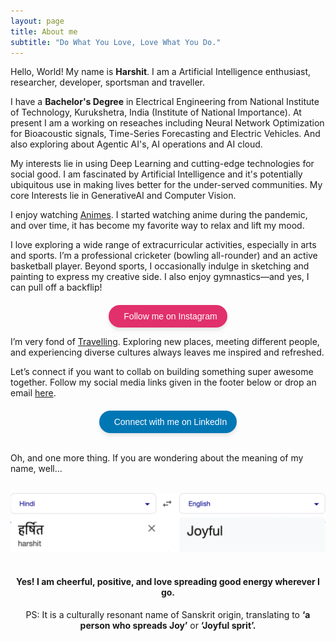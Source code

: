 ```yaml
---
layout: page
title: About me
subtitle: "Do What You Love, Love What You Do."
---
```


<div id="aboutme-section">

<p class="about-text">
<span class="fa fa-briefcase about-icon"></span>
Hello, World! My name is <strong>Harshit</strong>. I am a Artificial Intelligence enthusiast, researcher, developer, sportsman and traveller.
</p>



<p class="about-text">
<span class="fa fa-graduation-cap about-icon"></span>
I have a <strong>Bachelor's Degree</strong> in Electrical Engineering from National Institute of Technology, Kurukshetra, India (Institute of National Importance). At present I am a working on reseaches including Neural Network Optimization for Bioacoustic signals, Time-Series Forecasting and Electric Vehicles. And also exploring about Agentic AI's, AI operations and AI cloud. 
</p>

<p class="about-text">
<span class="fa fa-code about-icon"></span>
My interests lie in using Deep Learning and cutting-edge technologies for social good. I am fascinated by Artificial Intelligence and it's potentially ubiquitous use in making lives better for the under-served communities. My core Interests lie in GenerativeAI and Computer Vision.
</p>

<p class="about-text">
<span class="fa fa-book about-icon"></span>
I enjoy watching <a target="_blank" href="https://www.anudit.in/books/">Animes</a>. I started watching anime during the pandemic, and over time, it has become my favorite way to relax and lift my mood.
</p>

<p class="about-text">
<span class="fa fa-running about-icon"></span>
I love exploring a wide range of extracurricular activities, especially in arts and sports. I’m a professional cricketer (bowling all-rounder) and an active basketball player. Beyond sports, I occasionally indulge in sketching and painting to express my creative side. I also enjoy gymnastics—and yes, I can pull off a backflip!

<!-- Include Font Awesome for Instagram icon -->
<link
  rel="stylesheet"
  href="https://cdnjs.cloudflare.com/ajax/libs/font-awesome/6.5.0/css/all.min.css"
/>

<!-- Centered Instagram Follow Button -->
<div style="text-align: center; margin-top: 20px;">
  <a
    href="https://www.instagram.com/___harshit__007___?utm_source=qr&igsh=b3FnYnplOHB0YXo2"
    target="_blank"
    rel="noopener noreferrer"
    style="
      display: inline-flex;
      align-items: center;
      background-color: #e1306c;
      color: white;
      padding: 10px 16px;
      border-radius: 30px;
      font-family: Arial, sans-serif;
      font-size: 14px;
      text-decoration: none;
      box-shadow: 0 4px 6px rgba(0, 0, 0, 0.1);
      transition: background-color 0.3s ease;
    "
    onmouseover="this.style.backgroundColor='#c5285d';"
    onmouseout="this.style.backgroundColor='#e1306c';"
  >
    <i class="fab fa-instagram" style="margin-right: 8px; font-size: 16px;"></i>
    Follow me on Instagram
  </a>
</div>



</p>

<p class="about-text">
<span class="fa fa-heart about-icon"></span>
I’m very fond of <a target="_blank" href="https://www.anudit.in/books/">Travelling</a>. Exploring new places, meeting different people, and experiencing diverse cultures always leaves me inspired and refreshed. 
</p>

<p class="about-text">
<span class="fa fa-envelope about-icon"></span>
Let’s connect if you want to collab on building something super awesome together. Follow my social media links given in the footer below or drop an email <a target="_blank" href="mailto:harshitwork4032@gmail.com">here</a>.
</p>
<!-- Include Font Awesome for LinkedIn icon (only once if already included) -->
<link
  rel="stylesheet"
  href="https://cdnjs.cloudflare.com/ajax/libs/font-awesome/6.5.0/css/all.min.css"
/>

<!-- Centered LinkedIn Connect Button -->
<div style="text-align: center; margin-top: 20px;">
  <a
    href="https://www.linkedin.com/in/harshit-athwal-163272219/"
    target="_blank"
    rel="noopener noreferrer"
    style="
      display: inline-flex;
      align-items: center;
      background-color: #0077b5;
      color: white;
      padding: 10px 16px;
      border-radius: 30px;
      font-family: Arial, sans-serif;
      font-size: 14px;
      text-decoration: none;
      box-shadow: 0 4px 6px rgba(0, 0, 0, 0.1);
      transition: background-color 0.3s ease;
    "
    onmouseover="this.style.backgroundColor='#005983';"
    onmouseout="this.style.backgroundColor='#0077b5';"
  >
    <i class="fab fa-linkedin" style="margin-right: 8px; font-size: 16px;"></i>
    Connect with me on LinkedIn
  </a>
</div>

<br>

Oh, and one more thing. If you are wondering about the meaning of my name, well...
<br><br>
<center><img src="/assets/img/my_name_meaning.png" alt="Meaning of name Harshit"></center>

<br>
<center><h4>Yes! I am cheerful, positive, and love spreading good energy wherever I go. </h4><center>
<center>PS: It is a culturally resonant name of Sanskrit origin, translating to <strong>‘a person who spreads Joy’</strong> or <strong>‘Joyful sprit’.</strong><center>
